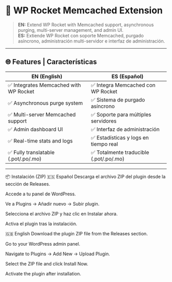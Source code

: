 # 🚀 WP Rocket Memcached Extension

> **EN:** Extend WP Rocket with Memcached support, asynchronous purging, multi-server management, and admin UI.  
> **ES:** Extiende WP Rocket con soporte Memcached, purgado asíncrono, administración multi-servidor e interfaz de administración.

---

## 🌐 Features | Características

| EN (English)                           | ES (Español)                          |
|----------------------------------------|----------------------------------------|
| ✅ Integrates Memcached with WP Rocket | ✅ Integra Memcached con WP Rocket     |
| ✅ Asynchronous purge system           | ✅ Sistema de purgado asíncrono        |
| ✅ Multi-server Memcached support      | ✅ Soporte para múltiples servidores   |
| ✅ Admin dashboard UI                  | ✅ Interfaz de administración          |
| ✅ Real-time stats and logs            | ✅ Estadísticas y logs en tiempo real |
| ✅ Fully translatable (.pot/.po/.mo)   | ✅ Totalmente traducible (.pot/.po/.mo)|

---

📦 Instalación (ZIP)
🇪🇸 Español
Descarga el archivo ZIP del plugin desde la sección de Releases.

Accede a tu panel de WordPress.

Ve a Plugins → Añadir nuevo → Subir plugin.

Selecciona el archivo ZIP y haz clic en Instalar ahora.

Activa el plugin tras la instalación.

🇬🇧 English
Download the plugin ZIP file from the Releases section.

Go to your WordPress admin panel.

Navigate to Plugins → Add New → Upload Plugin.

Select the ZIP file and click Install Now.

Activate the plugin after installation.
